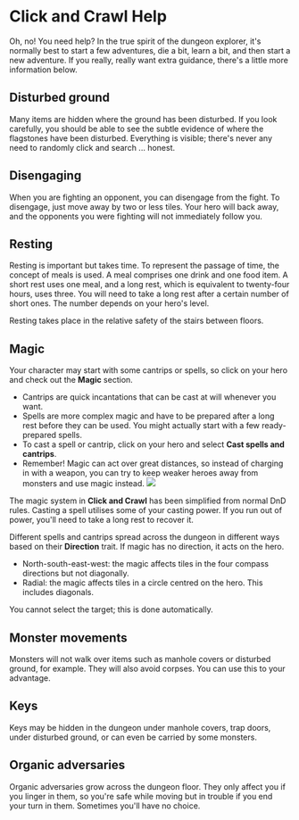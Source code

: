 # Click and Crawl Help

Oh, no! You need help? In the true spirit of the dungeon explorer, it's normally
best to start a few adventures, die a bit, learn a bit, and then start a new
adventure. If you really, really want extra guidance, there's a little more information
below.

## Disturbed ground

Many items are hidden where the ground has been disturbed. If you look carefully,
you should be able to see the subtle evidence of where the flagstones have been
disturbed. Everything is visible; there's never any need to randomly click and
search ... honest.

## Disengaging

When you are fighting an opponent, you can disengage from the fight. To disengage,
just move away by two or less tiles. Your hero will back away, and the opponents
you were fighting will not immediately follow you.

## Resting

Resting is important but takes time. To represent the passage of time, the concept of meals is used. A meal comprises one drink and one food item.  A short rest uses one meal, and a long rest, which is equivalent to twenty-four hours, uses three. You will need to take a long rest after a certain number of short ones. The number depends on your hero's level.

Resting takes place in the relative safety of the stairs between floors.

## Magic

Your character may start with some cantrips or spells, so click on your hero
and check out the **Magic** section. 

- Cantrips are quick incantations that can be cast at will whenever you want.
- Spells are more complex magic and have to be prepared after a long rest before they can be used. You might actually start with a few ready-prepared spells.
- To cast a spell or cantrip, click on your hero and select **Cast&nbsp;spells and cantrips**.
- Remember! Magic can act over great distances, so instead of charging in with a weapon, you can try to keep weaker heroes away from monsters and use magic instead. ![](http://ASSET_URL_GUIDE_CAST)

The magic system in **Click&nbsp;and&nbsp;Crawl** has been simplified from normal DnD rules. Casting a spell utilises some of your casting power. If you run out of power, you'll need to take a long rest to recover it.

Different spells and cantrips spread across the dungeon in different ways based
on their **Direction** trait. If magic has no direction, it acts on the hero.

- North-south-east-west: the magic affects tiles in the four compass directions but not diagonally.
- Radial: the magic affects tiles in a circle centred on the hero. This includes diagonals.

You cannot select the target; this is done automatically.

## Monster movements

Monsters will not walk over items such as manhole covers or disturbed ground, for example. They will also avoid corpses. You can use this to your advantage.

## Keys

Keys may be hidden in the dungeon under manhole covers, trap doors, under disturbed ground, or can even be carried by some monsters.

## Organic adversaries

Organic adversaries grow across the dungeon floor. They only affect you if you linger in them, so you're safe while moving but in trouble if you end your turn in them. Sometimes you'll have no choice.